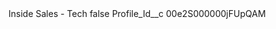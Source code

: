 <?xml version="1.0" encoding="UTF-8"?>
<CustomMetadata xmlns="http://soap.sforce.com/2006/04/metadata" xmlns:xsi="http://www.w3.org/2001/XMLSchema-instance" xmlns:xsd="http://www.w3.org/2001/XMLSchema">
    <label>Inside Sales - Tech</label>
    <protected>false</protected>
    <values>
        <field>Profile_Id__c</field>
        <value xsi:type="xsd:string">00e2S000000jFUpQAM</value>
    </values>
</CustomMetadata>
